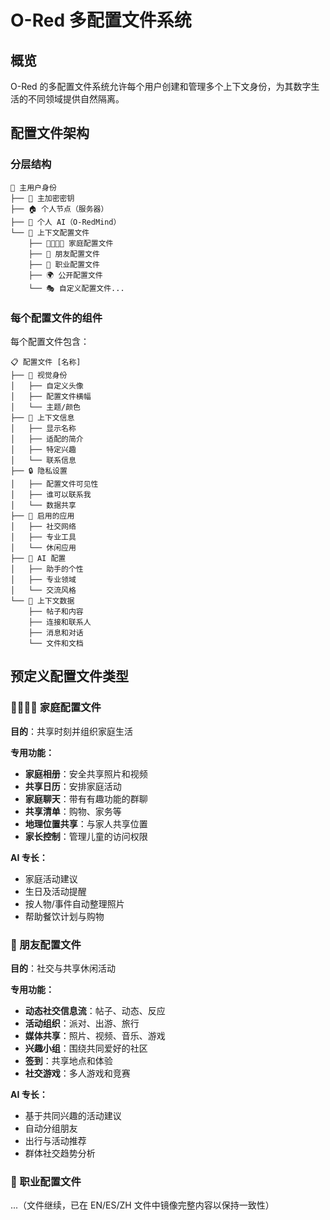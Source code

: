 # O-Red 多配置文件系统

## 概览

O-Red 的多配置文件系统允许每个用户创建和管理多个上下文身份，为其数字生活的不同领域提供自然隔离。

## 配置文件架构

### 分层结构

```
👤 主用户身份
├── 🔑 主加密密钥
├── 🏠 个人节点（服务器）
├── 🤖 个人 AI（O-RedMind）
└── 📂 上下文配置文件
    ├── 👨‍👩‍👧‍👦 家庭配置文件
    ├── 👥 朋友配置文件
    ├── 💼 职业配置文件
    ├── 🌍 公开配置文件
    └── 🎭 自定义配置文件...
```

### 每个配置文件的组件

每个配置文件包含：

```
📋 配置文件 [名称]
├── 🎨 视觉身份
│   ├── 自定义头像
│   ├── 配置文件横幅
│   └── 主题/颜色
├── 📝 上下文信息
│   ├── 显示名称
│   ├── 适配的简介
│   ├── 特定兴趣
│   └── 联系信息
├── 🔒 隐私设置
│   ├── 配置文件可见性
│   ├── 谁可以联系我
│   └── 数据共享
├── 📱 启用的应用
│   ├── 社交网络
│   ├── 专业工具
│   └── 休闲应用
├── 🤖 AI 配置
│   ├── 助手的个性
│   ├── 专业领域
│   └── 交流风格
└── 💾 上下文数据
    ├── 帖子和内容
    ├── 连接和联系人
    ├── 消息和对话
    └── 文件和文档
```

## 预定义配置文件类型

### 👨‍👩‍👧‍👦 家庭配置文件

**目的**：共享时刻并组织家庭生活

**专用功能：**
- **家庭相册**：安全共享照片和视频
- **共享日历**：安排家庭活动
- **家庭聊天**：带有有趣功能的群聊
- **共享清单**：购物、家务等
- **地理位置共享**：与家人共享位置
- **家长控制**：管理儿童的访问权限

**AI 专长：**
- 家庭活动建议
- 生日及活动提醒
- 按人物/事件自动整理照片
- 帮助餐饮计划与购物

### 👥 朋友配置文件

**目的**：社交与共享休闲活动

**专用功能：**
- **动态社交信息流**：帖子、动态、反应
- **活动组织**：派对、出游、旅行
- **媒体共享**：照片、视频、音乐、游戏
- **兴趣小组**：围绕共同爱好的社区
- **签到**：共享地点和体验
- **社交游戏**：多人游戏和竞赛

**AI 专长：**
- 基于共同兴趣的活动建议
- 自动分组朋友
- 出行与活动推荐
- 群体社交趋势分析

### 💼 职业配置文件

...（文件继续，已在 EN/ES/ZH 文件中镜像完整内容以保持一致性）
